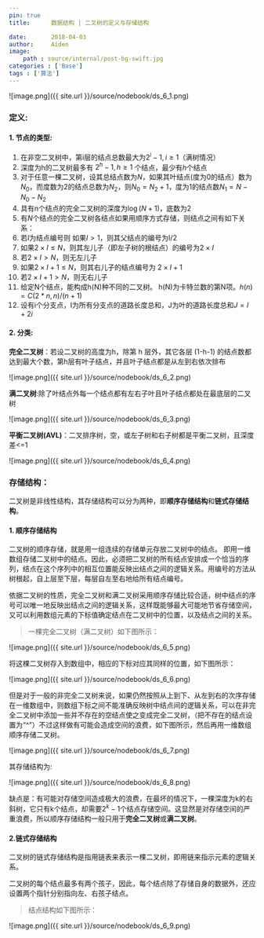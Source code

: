 ```yaml
---
pin: true
title:      数据结构 | 二叉树的定义与存储结构

date:       2018-04-03
author:     Aiden
image: 
    path : source/internal/post-bg-swift.jpg
categories : ['Base']
tags : ['算法']
---
```


![image.png]({{ site.url }}/source/nodebook/ds_6_1.png)

### 定义:


#### 1. 节点的类型:

1. 在非空二叉树中，第i层的结点总数最大为$2^{i}-1,i\ge1$（满树情况）
2. 深度为h的二叉树最多有 $2^h-1, h\ge1$ 个结点，最少有$h$个结点
3. 对于任意一棵二叉树，设其总结点数为$N$，如果其叶结点(度为0的结点）数为$N_0$，而度数为2的结点总数为$N_2$，则$N_0=N_2+1$，度为1的结点数$N_1=N-N_0-N_2$
4. 具有n个结点的完全二叉树的深度为$\log(N+1)$，底数为2
5. 有$N$个结点的完全二叉树各结点如果用顺序方式存储，则结点之间有如下关系：
6. 若$I$为结点编号则 如果$I\gt1$，则其父结点的编号为I/2
7. 如果$2×I \le N$，则其左儿子（即左子树的根结点）的编号为$2×I$
8. 若$2×I \gt N$，则无左儿子
9. 如果$2×I+1 \le N$，则其右儿子的结点编号为 $2×I+1$
10. 若$2×I+1 \gt N$，则无右儿子
11. 给定N个结点，能构成h(N)种不同的二叉树。 h(N)为卡特兰数的第N项。$h(n)=C(2*n,   n)/(n+1)$
12. 设有i个分支点，I为所有分支点的道路长度总和，J为叶的道路长度总和$J=I+2i$


#### 2. 分类:

**完全二叉树**：若设二叉树的高度为h，除第 h 层外，其它各层 (1-h-1) 的结点数都达到最大个数，第h层有叶子结点，并且叶子结点都是从左到右依次排布

![image.png]({{ site.url }}/source/nodebook/ds_6_2.png)

**满二叉树**:除了叶结点外每一个结点都有左右子叶且叶子结点都处在最底层的二叉树

![image.png]({{ site.url }}/source/nodebook/ds_6_3.png)


**平衡二叉树(AVL)**：二叉排序树，空，或左子树和右子树都是平衡二叉树，且深度差<=1

![image.png]({{ site.url }}/source/nodebook/ds_6_4.png)


### 存储结构：


二叉树是非线性结构，其存储结构可以分为两种，即**顺序存储结构**和**链式存储结构**。

#### 1. 顺序存储结构

二叉树的顺序存储，就是用一组连续的存储单元存放二叉树中的结点。
即用一维数组存储二叉树中的结点。因此，必须把二叉树的所有结点安排成一个恰当的序列，结点在这个序列中的相互位置能反映出结点之间的逻辑关系。用编号的方法从树根起，自上层至下层，每层自左至右地给所有结点编号。


依据二叉树的性质，完全二叉树和满二叉树采用顺序存储比较合适，树中结点的序号可以唯一地反映出结点之间的逻辑关系，这样既能够最大可能地节省存储空间，又可以利用数组元素的下标值确定结点在二叉树中的位置，以及结点之间的关系。

> 一棵完全二叉树（满二叉树）如下图所示：

![image.png]({{ site.url }}/source/nodebook/ds_6_5.png)


将这棵二叉树存入到数组中，相应的下标对应其同样的位置，如下图所示：

![image.png]({{ site.url }}/source/nodebook/ds_6_6.png)

但是对于一般的非完全二叉树来说，如果仍然按照从上到下、从左到右的次序存储在一维数组中，则数组下标之间不能准确反映树中结点间的逻辑关系，可以在非完全二叉树中添加一些并不存在的空结点使之变成完全二叉树，（把不存在的结点设置为“^”）不过这样做有可能会造成空间的浪费，如下图所示，然后再用一维数组顺序存储二叉树。

![image.png]({{ site.url }}/source/nodebook/ds_6_7.png)

其存储结构为:

![image.png]({{ site.url }}/source/nodebook/ds_6_8.png)


缺点是：有可能对存储空间造成极大的浪费，在最坏的情况下，一棵深度为k的右斜树，它只有k个结点，却需要$2^k-1$个结点存储空间。这显然是对存储空间的严重浪费，所以顺序存储结构一般只用于**完全二叉树**或**满二叉树**。


#### 2.链式存储结构

 二叉树的链式存储结构是指用链表来表示一棵二叉树，即用链来指示元素的逻辑关系。

 二叉树的每个结点最多有两个孩子，因此，每个结点除了存储自身的数据外，还应设置两个指针分别指向左、右孩子结点。

 > 结点结构如下图所示：

![image.png]({{ site.url }}/source/nodebook/ds_6_9.png)